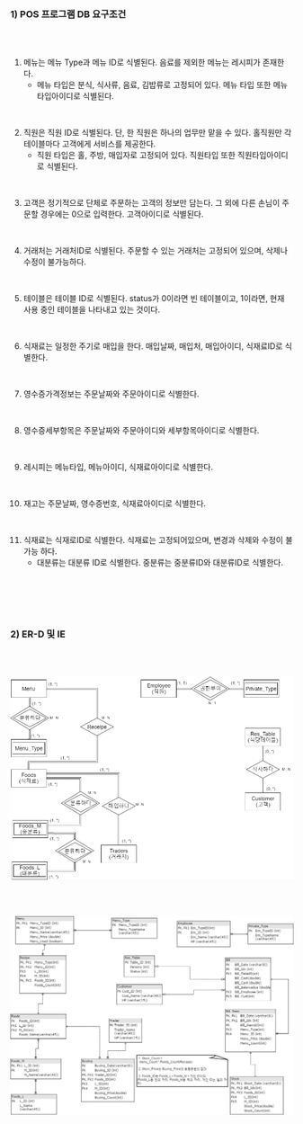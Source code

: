 ### 1) POS 프로그램 DB 요구조건
<br>
<br>

1. 메뉴는 메뉴 Type과 메뉴 ID로 식별된다. 음료를 제외한 메뉴는 레시피가 존재한다.
    - 메뉴 타입은 분식, 식사류, 음료, 김밥류로 고정되어 있다. 메뉴 타입 또한 메뉴타입아이디로 식별된다.

<br>

2. 직원은 직원 ID로 식별된다. 단, 한 직원은 하나의 업무만 맡을 수 있다. 홀직원만 각 테이블마다 고객에게 서비스를 제공한다.
    - 직원 타입은 홀, 주방, 매입자로 고정되어 있다. 직원타입 또한 직원타입아이디로 식별된다.

<br>

3.  고객은 정기적으로 단체로 주문하는 고객의 정보만 담는다. 그 외에 다른 손님이 주문할 경우에는 0으로 입력한다. 고객아이디로 식별된다.  

<br>

4. 거래처는 거래처ID로 식별된다. 주문할 수 있는 거래처는 고정되어 있으며, 삭제나 수정이 불가능하다. 

<br>

5. 테이블은 테이블 ID로 식별된다. status가 0이라면 빈 테이블이고, 1이라면, 현재 사용 중인 테이블을 나타내고 있는 것이다. 

<br>

6. 식재료는 일정한 주기로 매입을 한다. 매입날짜, 매입처, 매입아이디, 식재료ID로 식별한다. 

<br>

7. 영수증가격정보는 주문날짜와 주문아이디로 식별한다.

<br>

8. 영수증세부항목은 주문날짜와 주문아이디와 세부항목아이디로 식별한다.

<br>

9. 레시피는 메뉴타입, 메뉴아이디, 식재료아이디로 식별한다.

<br>

10. 재고는 주문날짜, 영수증번호, 식재료아이디로 식별한다.

<br>

11. 식재료는 식재로ID로 식별한다. 식재료는 고정되어있으며, 변경과 삭제와 수정이 불가능 하다. 
    - 대분류는 대분류 ID로 식별한다. 중분류는 중분류ID와 대분류ID로 식별한다. 

<br>
<br>
<br>
<br>



### 2) ER-D 및 IE
<br>
<br>


![ER-D](./images/ER-D.png)

<br>
<br>

![IE](./images/IE.png)
